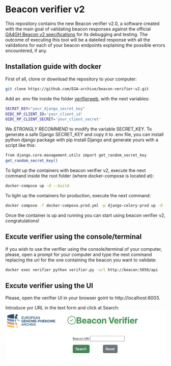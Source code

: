 # Beacon verifier v2

This repository contains the new Beacon verifier v2.0, a software created with the main goal of validating beacon responses against the official [GA4GH Beacon v2 specifications]((https://github.com/ga4gh-beacon/beacon-v2) ) for its debugging and testing.
The outcome of executing this tool will be a dateiled response with all the validations for each of your beacon endpoints explaining the possible errors encountered, if any.

## Installation guide with docker

First of all, clone or download the repository to your computer:
```bash
git clone https://github.com/EGA-archive/beacon-verifier-v2.git
```

Add an .env file inside the folder [verifierweb](https://github.com/EGA-archive/beacon-verifier-v2/blob/main/ui_image.png), with the next variables:
```bash
SECRET_KEY="your_django_secret_key"
OIDC_RP_CLIENT_ID='your_client_id'
OIDC_RP_CLIENT_SECRET='your_client_secret'
```

We *STRONGLY RECOMMEND* to modify the variable SECRET_KEY. To generate a safe Django SECRET_KEY and copy it to .env file, you can install python django package with pip install Django and generate yours with a script like this:
```bash
from django.core.management.utils import get_random_secret_key  
get_random_secret_key()
```

To light up the containers with beacon verifier v2, execute the next command inside the root folder (where docker-compose is located at):
```bash
docker-compose up -d --build
```

To light up the containers for production, execute the next command:
```bash
docker compose -f docker-compose.prod.yml -p django-celery-prod up -d --build
```

Once the container is up and running you can start using beacon verifier v2, congratulations!

## Excute verifier using the console/terminal

If you wish to use the verifier using the console/terminal of your computer, please, open a prompt for your computer and type the next command replacing the url for the one containing the beacon you want to validate:

```bash
docker exec verifier python verifier.py -url http://beacon:5050/api
```

## Excute verifier using the UI

Please, open the verifier UI in your browser goint to http://localhost:8003.

Introduce yor URL in the text form and click at Search:
![Beacon verifier v2 UI](https://github.com/EGA-archive/beacon-verifier-v2/blob/main/ui_image.png)
